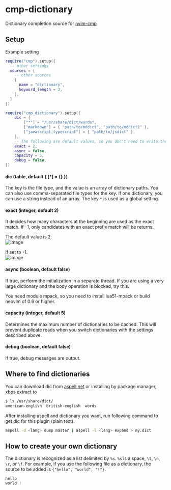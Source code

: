 # cmp-dictionary

Dictionary completion source for [nvim-cmp](https://github.com/hrsh7th/nvim-cmp)  

## Setup

Example setting

```lua
require("cmp").setup({
  -- other settings
  sources = {
    -- other sources
    {
      name = "dictionary",
      keyword_length = 2,
    },
  }
})

require("cmp_dictionary").setup({
    dic = {
        ["*"] = "/usr/share/dict/words",
        ["markdown"] = { "path/to/mddict", "path/to/mddict2" },
        ["javascript,typescript"] = { "path/to/jsdict" },
    },
    -- The following are default values, so you don't need to write them if you don't want to change them
    exact = 2,
    async = false, 
    capacity = 5,
    debug = false, 
})
```

#### dic (table, default { [*] = {} })

The key is the file type, and the value is an array of dictionary paths.
You can also use comma-separated file types for the key.
If one dictionary, you can use a string instead of an array.
The key `*` is used as a global setting.

#### exact (integer, default 2)

It decides how many characters at the beginning are used as the exact match.
If -1, only candidates with an exact prefix match will be returns.  

The default value is 2.  
![image](https://user-images.githubusercontent.com/82267684/145278036-afa56b20-a365-4165-822f-98db5d7f11b1.png)

If set to -1.  
![image](https://user-images.githubusercontent.com/82267684/145278316-1de264eb-86f8-4293-b20b-e3462efb2b68.png)

#### async (boolean, default false)

If true, perform the initialization in a separate thread.
If you are using a very large dictionary and the body operation is blocked, try this.

You need module mpack, so you need to install lua51-mpack or build neovim of 0.6 or higher.

#### capacity (integer, default 5)

Determines the maximum number of dictionaries to be cached.
This will prevent duplicate reads when you switch dictionaries with the settings described above.

#### debug (boolean, default false)

If true, debug messages are output.

## Where to find dictionaries

You can download dic from [aspell.net](https://ftp.gnu.org/gnu/aspell/dict/0index.html) or installing by package manager, xbps extract to

```bash
$ ls /usr/share/dict/
american-english  british-english  words
```

After installing aspell and dictionary you want, run following command to get dic for this plugin (plain text).

```bash
aspell -d <lang> dump master | aspell -l <lang> expand > my.dict
```

## How to create your own dictionary

The dictionary is recognized as a list delimited by `%s`. `%s` is a space, `\t`, `\n`, `\r`, or `\f`.
For example, if you use the following file as a dictionary, the source to be added is `{"hello", "world", "!"}`.

```txt
hello
world !
```
